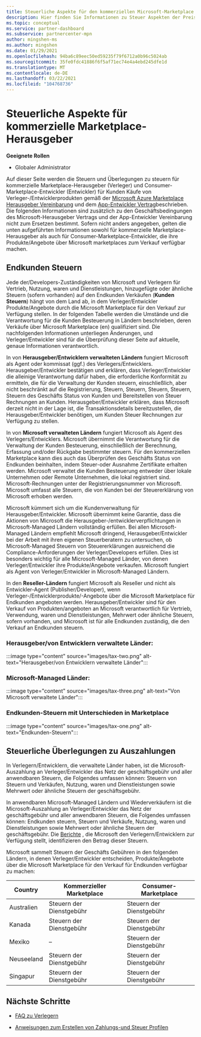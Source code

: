 ```yaml
---
title: Steuerliche Aspekte für den kommerziellen Microsoft-Marketplace
description: Hier finden Sie Informationen zu Steuer Aspekten der Preis Auswahl, der Auszahlungs Auswirkung und der steuerverantwortung für ihre Länder/Vertriebsbereiche.
ms.topic: conceptual
ms.service: partner-dashboard
ms.subservice: partnercenter-mpn
author: mingshen-ms
ms.author: mingshen
ms.date: 01/29/2021
ms.openlocfilehash: 94ba6c89eec50ed59235f79f6712a0b96c5024ab
ms.sourcegitcommit: 35fe0fdc41886f6f5af71ec74e4a4ebd245dfe1d
ms.translationtype: MT
ms.contentlocale: de-DE
ms.lasthandoff: 03/22/2021
ms.locfileid: "104768736"
---
```

# <a name="tax-details-for-commercial-marketplace-publishers"></a>Steuerliche Aspekte für kommerzielle Marketplace-Herausgeber

**Geeignete Rollen**

- Globaler Administrator

Auf dieser Seite werden die Steuern und Überlegungen zu steuern für kommerzielle Marketplace-Herausgeber (Verleger) und Consumer-Marketplace-Entwickler (Entwickler) für Kunden Käufe von Verleger-/Entwicklerprodukten gemäß der [Microsoft Azure Marketplace Herausgeber Vereinbarung](https://go.microsoft.com/fwlink/p/?LinkID=699560) und dem [App-Entwickler Vertrag](https://query.prod.cms.rt.microsoft.com/cms/api/am/binary/RE4o4bH)beschrieben. Die folgenden Informationen sind zusätzlich zu den Geschäftsbedingungen des Microsoft-Herausgeber Vertrags und der App-Entwickler Vereinbarung nicht zum Ersetzen bestimmt. Sofern nicht anders angegeben, gelten die unten aufgeführten Informationen sowohl für kommerzielle Marketplace-Herausgeber als auch für Consumer-Marketplace-Entwickler, die ihre Produkte/Angebote über Microsoft marketplaces zum Verkauf verfügbar machen. 

## <a name="end-customer-taxation"></a>Endkunden Steuern

Jede der/Developers-Zuständigkeiten von Microsoft und Verlegern für Vertrieb, Nutzung, waren und Dienstleistungen, hinzugefügte oder ähnliche Steuern (sofern vorhanden) auf den Endkunden Verkäufen (**Kunden Steuern**) hängt von dem Land ab, in dem Verleger/Entwickler Produkte/Angebote durch die Microsoft Marketplace für den Verkauf zur Verfügung stellen. In der folgenden Tabelle werden die Umstände und die Verantwortung für die Kunden Besteuerung in Ländern beschrieben, deren Verkäufe über Microsoft Marketplace (en) qualifiziert sind. Die nachfolgenden Informationen unterliegen Änderungen, und Verleger/Entwickler sind für die Überprüfung dieser Seite auf aktuelle, genaue Informationen verantwortlich.

In von **Herausgeber/Entwicklern verwalteten Ländern** fungiert Microsoft als Agent oder kommissat (ggf.) des Verlegers/Entwicklers. Herausgeber/Entwickler bestätigen und erklären, dass Verleger/Entwickler die alleinige Verantwortung dafür haben, die erforderliche Konformität zu ermitteln, die für die Verwaltung der Kunden steuern, einschließlich, aber nicht beschränkt auf die Registrierung, Steuern, Steuern, Steuern, Steuern, Steuern des Geschäfts Status von Kunden und Bereitstellen von Steuer Rechnungen an Kunden. Herausgeber/Entwickler erklären, dass Microsoft derzeit nicht in der Lage ist, die Transaktionsdetails bereitzustellen, die Herausgeber/Entwickler benötigen, um Kunden Steuer Rechnungen zur Verfügung zu stellen. 

In von **Microsoft verwalteten Ländern** fungiert Microsoft als Agent des Verlegers/Entwicklers. Microsoft übernimmt die Verantwortung für die Verwaltung der Kunden Besteuerung, einschließlich der Berechnung, Erfassung und/oder Rückgabe bestimmter steuern. Für den kommerziellen Marketplace kann dies auch das Überprüfen des Geschäfts Status von Endkunden beinhalten, indem Steuer-oder Ausnahme Zertifikate erhalten werden. Microsoft verwaltet die Kunden Besteuerung entweder über lokale Unternehmen oder Remote Unternehmen, die lokal registriert sind. Microsoft-Rechnungen unter der Registrierungsnummer von Microsoft. Microsoft umfasst alle Steuern, die von Kunden bei der Steuererklärung von Microsoft erhoben werden.

Microsoft kümmert sich um die Kundenverwaltung für Herausgeber/Entwickler. Microsoft übernimmt keine Garantie, dass die Aktionen von Microsoft die Herausgeber-/entwicklerverpflichtungen in Microsoft-Managed Ländern vollständig erfüllen. Bei allen Microsoft-Managed Ländern empfiehlt Microsoft dringend, Herausgeber/Entwickler bei der Arbeit mit ihren eigenen Steuerberatern zu untersuchen, ob Microsoft-Managed Steuern von Steuererklärungen ausreichend die Compliance-Anforderungen der Verleger/Developers erfüllen. Dies ist besonders wichtig für alle Microsoft-Managed Länder, von denen Verleger/Entwickler ihre Produkte/Angebote verkaufen. Microsoft fungiert als Agent von Verleger/Entwickler in Microsoft-Managed Ländern.

In den **Reseller-Ländern** fungiert Microsoft als Reseller und nicht als Entwickler-Agent (Publisher/Developer), wenn Verleger-/Entwicklerprodukte/-Angebote über die Microsoft Marketplace für Endkunden angeboten werden. Herausgeber/Entwickler sind für den Verkauf von Produkten/angeboten an Microsoft verantwortlich für Vertrieb, Verwendung, waren und Dienstleistungen, Mehrwert oder ähnliche Steuern, sofern vorhanden, und Microsoft ist für alle Endkunden zuständig, die den Verkauf an Endkunden steuern.


### <a name="publisherdeveloper-managed-countries"></a>Herausgeber/von Entwicklern verwaltete Länder: 

:::image type="content" source="images/tax-two.png" alt-text="Herausgeber/von Entwicklern verwaltete Länder":::

### <a name="microsoft-managed-countries"></a>Microsoft-Managed Länder:

:::image type="content" source="images/tax-three.png" alt-text="Von Microsoft verwaltete Länder":::

### <a name="end-customer-taxation-with-differences-in-marketplace"></a>Endkunden-Steuern mit Unterschieden in Marketplace

:::image type="content" source="images/tax-one.png" alt-text="Endkunden-Steuern":::

## <a name="tax-considerations-on-payouts"></a>Steuerliche Überlegungen zu Auszahlungen

In Verlegern/Entwicklern, die verwaltete Länder haben, ist die Microsoft-Auszahlung an Verleger/Entwickler das Netz der geschäftsgebühr und aller anwendbaren Steuern, die Folgendes umfassen können: Steuern von Steuern und Verkäufen, Nutzung, waren und Dienstleistungen sowie Mehrwert oder ähnliche Steuern der geschäftsgebühr.

In anwendbaren Microsoft-Managed Ländern und Wiederverkäufern ist die Microsoft-Auszahlung an Verleger/Entwickler das Netz der geschäftsgebühr und aller anwendbaren Steuern, die Folgendes umfassen können: Endkunden steuern, Steuern und Verkäufe, Nutzung, waren und Dienstleistungen sowie Mehrwert oder ähnliche Steuern der geschäftsgebühr. Die [Berichte](payout-statement.md) , die Microsoft den Verlegern/Entwicklern zur Verfügung stellt, identifizieren den Betrag dieser Steuern. 

Microsoft sammelt Steuern der Geschäfts Gebühren in den folgenden Ländern, in denen Verleger/Entwickler entscheiden, Produkte/Angebote über die Microsoft Marketplace für den Verkauf für Endkunden verfügbar zu machen:

|**Country**|**Kommerzieller Marketplace**|**Consumer-Marketplace**|
|----------------|-----------------------------|-----------------------|
|Australien|Steuern der Dienstgebühr|Steuern der Dienstgebühr|
|Kanada|Steuern der Dienstgebühr|Steuern der Dienstgebühr|
|Mexiko|–|Steuern der Dienstgebühr|
|Neuseeland|Steuern der Dienstgebühr|Steuern der Dienstgebühr|
|Singapur|Steuern der Dienstgebühr|Steuern der Dienstgebühr|


## <a name="next-steps"></a>Nächste Schritte

- [FAQ zu Verlegern](/azure/marketplace/marketplace-faq-publisher-guide) 

- [Anweisungen zum Erstellen von Zahlungs-und Steuer Profilen](./set-up-your-payout-account.md?context=%2fazure%2fmarketplace%2fcontext%2fcontext#create-a-payment-profile)